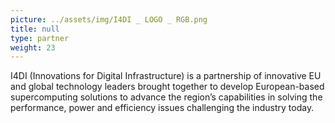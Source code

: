 ```yaml
---
picture: ../assets/img/I4DI _ LOGO _ RGB.png
title: null
type: partner
weight: 23
---
```


I4DI (Innovations for Digital Infrastructure) is a partnership of innovative EU and global technology leaders brought together to develop European-based supercomputing solutions to advance the region’s capabilities in solving the performance, power and efficiency issues challenging the industry today.